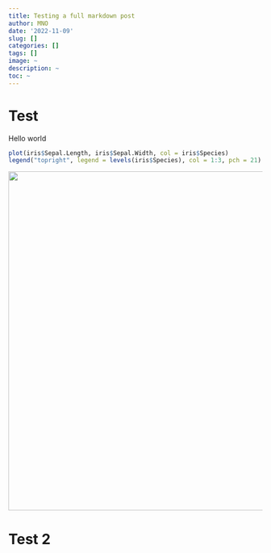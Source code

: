 ```yaml
---
title: Testing a full markdown post
author: MNO
date: '2022-11-09'
slug: []
categories: []
tags: []
image: ~
description: ~
toc: ~
---
```


# Test

Hello world


```r
plot(iris$Sepal.Length, iris$Sepal.Width, col = iris$Species)
legend("topright", legend = levels(iris$Species), col = 1:3, pch = 21)
```

<img src="{{< blogdown/postref >}}index_files/figure-html/remedy001-1.png" width="672" />

# Test 2
